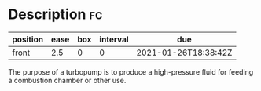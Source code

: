 # Description <span class="tag" tag-name="fc"><span class="smallcaps">fc</span></span>

<div class="REVIEW_DATA drawer">

| position | ease | box | interval | due                  |
|----------|------|-----|----------|----------------------|
| front    | 2.5  | 0   | 0        | 2021-01-26T18:38:42Z |

</div>

The purpose of a turbopump is to produce a high-pressure fluid for
feeding a combustion chamber or other use.
